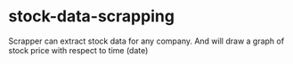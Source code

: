 # stock-data-scrapping

Scrapper can extract stock data for any company.
And will draw a graph of stock price with respect to time (date)
